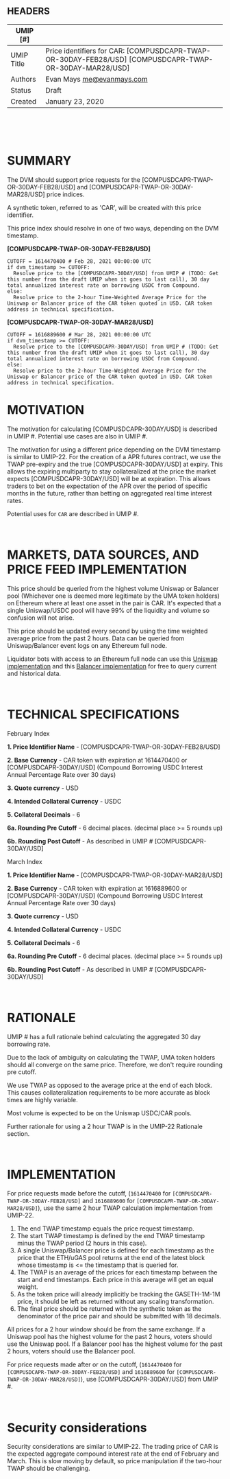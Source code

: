## HEADERS
| UMIP [#]     |                                                                                                                                  |
|------------|------------------------------------------------------------------------------------------------------------------------------------------|
| UMIP Title | Price identifiers for CAR: [COMPUSDCAPR-TWAP-OR-30DAY-FEB28/USD] [COMPUSDCAPR-TWAP-OR-30DAY-MAR28/USD]                                                                                                  |
| Authors    | Evan Mays <me@evanmays.com>
| Status     | Draft                                                                                                                                   |
| Created    | January 23, 2020                                                                             
<br>

<br>
<br>

# SUMMARY

The DVM should support price requests for the [COMPUSDCAPR-TWAP-OR-30DAY-FEB28/USD] and [COMPUSDCAPR-TWAP-OR-30DAY-MAR28/USD] price indices.

A synthetic token, referred to as 'CAR', will be created with this price identifier.

This price index should resolve in one of two ways, depending on the DVM timestamp.

**[COMPUSDCAPR-TWAP-OR-30DAY-FEB28/USD]**
```
CUTOFF = 1614470400 # Feb 28, 2021 00:00:00 UTC
if dvm_timestamp >= CUTOFF:
  Resolve price to the [COMPUSDCAPR-30DAY/USD] from UMIP # (TODO: Get this number from the draft UMIP when it goes to last call), 30 day total annualized interest rate on borrowing USDC from Compound.
else:
  Resolve price to the 2-hour Time-Weighted Average Price for the Uniswap or Balancer price of the CAR token quoted in USD. CAR token address in technical specification.
```

**[COMPUSDCAPR-TWAP-OR-30DAY-MAR28/USD]**
```
CUTOFF = 1616889600 # Mar 28, 2021 00:00:00 UTC
if dvm_timestamp >= CUTOFF:
  Resolve price to the [COMPUSDCAPR-30DAY/USD] from UMIP # (TODO: Get this number from the draft UMIP when it goes to last call), 30 day total annualized interest rate on borrowing USDC from Compound.
else:
  Resolve price to the 2-hour Time-Weighted Average Price for the Uniswap or Balancer price of the CAR token quoted in USD. CAR token address in technical specification.
```

# MOTIVATION

The motivation for calculating [COMPUSDCAPR-30DAY/USD] is described in UMIP #. Potential use cases are also in UMIP #.

The motivation for using a different price depending on the DVM timestamp is similar to UMIP-22. For the creation of a APR futures contract, we use the TWAP pre-expiry and the true [COMPUSDCAPR-30DAY/USD] at expiry. This allows the expiring multiparty to stay collateralized at the price the market expects [COMPUSDCAPR-30DAY/USD] will be at expiration. This allows traders to bet on the expectation of the APR over the period of specific months in the future, rather than betting on aggregated real time interest rates.

Potential uses for `CAR` are described in UMIP #.

<br>

# MARKETS, DATA SOURCES, AND PRICE FEED IMPLEMENTATION

This price should be queried from the highest volume Uniswap or Balancer pool (Whichever one is deemed more legitimate by the UMA token holders) on Ethereum where at least one asset in the pair is CAR. It's expected that a single Uniswap/USDC pool will have 99% of the liquidity and volume so confusion will not arise.

This price should be updated every second by using the time weighted average price from the past 2 hours. Data can be queried from Uniswap/Balancer event logs on any Ethereum full node.

Liquidator bots with access to an Ethereum full node can use this [Uniswap implementation](https://github.com/UMAprotocol/protocol/blob/master/packages/financial-templates-lib/src/price-feed/UniswapPriceFeed.js) and this [Balancer implementation](https://github.com/UMAprotocol/protocol/blob/master/packages/financial-templates-lib/src/price-feed/BalancerPriceFeed.js) for free to query current and historical data.

<br>


# TECHNICAL SPECIFICATIONS

February Index

**1. Price Identifier Name** - [COMPUSDCAPR-TWAP-OR-30DAY-FEB28/USD]

**2. Base Currency** - CAR token with expiration at 1614470400 or [COMPUSDCAPR-30DAY/USD] (Compound Borrowing USDC Interest Annual Percentage Rate over 30 days)

**3. Quote currency** - USD

**4. Intended Collateral Currency** - USDC

**5. Collateral Decimals** - 6

**6a. Rounding Pre Cutoff** - 6 decimal places. (decimal place >= 5 rounds up)

**6b. Rounding Post Cutoff** - As described in UMIP # [COMPUSDCAPR-30DAY/USD]

March Index

**1. Price Identifier Name** - [COMPUSDCAPR-TWAP-OR-30DAY-MAR28/USD]

**2. Base Currency** - CAR token with expiration at 1616889600 or [COMPUSDCAPR-30DAY/USD] (Compound Borrowing USDC Interest Annual Percentage Rate over 30 days)

**3. Quote currency** - USD

**4. Intended Collateral Currency** - USDC

**5. Collateral Decimals** - 6

**6a. Rounding Pre Cutoff** - 6 decimal places. (decimal place >= 5 rounds up)

**6b. Rounding Post Cutoff** - As described in UMIP # [COMPUSDCAPR-30DAY/USD]

<br>

# RATIONALE

UMIP # has a full rationale behind calculating the aggregated 30 day borrowing rate.

Due to the lack of ambiguity on calculating the TWAP, UMA token holders should all converge on the same price. Therefore, we don't require rounding pre cutoff.

We use TWAP as opposed to the average price at the end of each block. This causes collateralization requirements to be more accurate as block times are highly variable.

Most volume is expected to be on the Uniswap USDC/CAR pools.

Further rationale for using a 2 hour TWAP is in the UMIP-22 Rationale section.

<br>

# IMPLEMENTATION

For price requests made before the cutoff, (`1614470400` for `[COMPUSDCAPR-TWAP-OR-30DAY-FEB28/USD]` and `1616889600` for `[COMPUSDCAPR-TWAP-OR-30DAY-MAR28/USD]`), use the same 2 hour TWAP calculation implementation from UMIP-22.

1. The end TWAP timestamp equals the price request timestamp.
2. The start TWAP timestamp is defined by the end TWAP timestamp minus the TWAP period (2 hours in this case).
3. A single Uniswap/Balancer price is defined for each timestamp as the price that the ETH/uGAS pool returns at the end of the latest block whose timestamp is <= the timestamp that is queried for.
4. The TWAP is an average of the prices for each timestamp between the start and end timestamps. Each price in this average will get an equal weight.
5. As the token price will already implicitly be tracking the GASETH-1M-1M price, it should be left as returned without any scaling transformation.
6. The final price should be returned with the synthetic token as the denominator of the price pair and should be submitted with 18 decimals.

All prices for a 2 hour window should be from the same exchange. If a Uniswap pool has the highest volume for the past 2 hours, voters should use the Uniswap pool. If a Balancer pool has the highest volume for the past 2 hours, voters should use the Balancer pool.

For price requests made after or on the cutoff, (`1614470400` for `[COMPUSDCAPR-TWAP-OR-30DAY-FEB28/USD]` and `1616889600` for `[COMPUSDCAPR-TWAP-OR-30DAY-MAR28/USD]`), use [COMPUSDCAPR-30DAY/USD] from UMIP #.

<br>

# Security considerations

Security considerations are similar to UMIP-22. The trading price of CAR is the expected aggregate compound interest rate at the end of February and March. This is slow moving by default, so price manipulation if the two-hour TWAP should be challenging.
